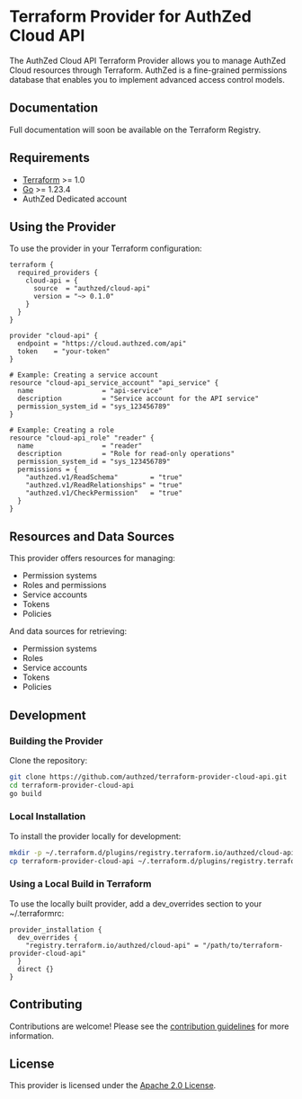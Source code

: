# Terraform Provider for AuthZed Cloud API

The AuthZed Cloud API Terraform Provider allows you to manage AuthZed Cloud resources through Terraform. AuthZed is a fine-grained permissions database that enables you to implement advanced access control models.

## Documentation

Full documentation will soon be available on the Terraform Registry.

## Requirements

- [Terraform](https://www.terraform.io/downloads.html) >= 1.0
- [Go](https://golang.org/doc/install) >= 1.23.4
- AuthZed Dedicated account

## Using the Provider

To use the provider in your Terraform configuration:

```hcl
terraform {
  required_providers {
    cloud-api = {
      source  = "authzed/cloud-api"
      version = "~> 0.1.0"
    }
  }
}

provider "cloud-api" {
  endpoint = "https://cloud.authzed.com/api"
  token    = "your-token"
}

# Example: Creating a service account
resource "cloud-api_service_account" "api_service" {
  name                 = "api-service"
  description          = "Service account for the API service"
  permission_system_id = "sys_123456789"
}

# Example: Creating a role
resource "cloud-api_role" "reader" {
  name                 = "reader"
  description          = "Role for read-only operations"
  permission_system_id = "sys_123456789"
  permissions = {
    "authzed.v1/ReadSchema"        = "true"
    "authzed.v1/ReadRelationships" = "true"
    "authzed.v1/CheckPermission"   = "true"
  }
}
```

## Resources and Data Sources

This provider offers resources for managing:

* Permission systems
* Roles and permissions
* Service accounts
* Tokens
* Policies

And data sources for retrieving:

* Permission systems
* Roles
* Service accounts
* Tokens
* Policies

## Development

### Building the Provider

Clone the repository:
```bash
git clone https://github.com/authzed/terraform-provider-cloud-api.git
cd terraform-provider-cloud-api
go build
```

### Local Installation

To install the provider locally for development:

```bash
mkdir -p ~/.terraform.d/plugins/registry.terraform.io/authzed/cloud-api/0.1.0/$(go env GOOS)_$(go env GOARCH)
cp terraform-provider-cloud-api ~/.terraform.d/plugins/registry.terraform.io/authzed/cloud-api/0.1.0/$(go env GOOS)_$(go env GOARCH)/
```

### Using a Local Build in Terraform

To use the locally built provider, add a dev_overrides section to your ~/.terraformrc:

```hcl
provider_installation {
  dev_overrides {
    "registry.terraform.io/authzed/cloud-api" = "/path/to/terraform-provider-cloud-api"
  }
  direct {}
}
```

## Contributing

Contributions are welcome! Please see the [contribution guidelines](CONTRIBUTING.md) for more information.

## License

This provider is licensed under the [Apache 2.0 License](LICENSE).
